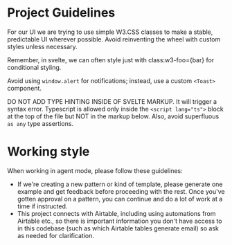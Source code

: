 # Project Guidelines

For our UI we are trying to use simple W3.CSS classes to make a stable, predictable UI wherever possible. Avoid reinventing the wheel with custom styles unless necessary.

Remember, in svelte, we can often style just with class:w3-foo={bar} for conditional styling.

Avoid using `window.alert` for notifications; instead, use a custom `<Toast>` component.

DO NOT ADD TYPE HINTING INSIDE OF SVELTE MARKUP. It will trigger a syntax error. Typescript is allowed only inside the `<script lang="ts">` block at the top of the file but NOT in the markup below. Also, avoid superfluous `as any` type assertions.

# Working style

When working in agent mode, please follow these guidelines:

- If we're creating a new pattern or kind of template, please generate one example and get feedback before proceeding with the rest. Once you've gotten approval on a pattern, you can continue and do a lot of work at a time if instructed.
- This project connects with Airtable, including using automations from Airtable etc., so there is important information you don't have access to in this codebase (such as which Airtable tables generate email) so ask as needed for clarification.
